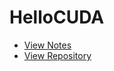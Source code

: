 # HelloCUDA

- [View Notes](https://zhmhbest.github.io/HelloCUDA/notes)
- [View Repository](https://github.com/zhmhbest/HelloCUDA)
